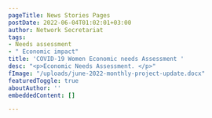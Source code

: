 ```yaml
---
pageTitle: News Stories Pages
postDate: 2022-06-04T01:02:01+03:00
author: Network Secretariat
tags:
- Needs assessment
- " Economic impact"
title: 'COVID-19 Women Economic needs Assessment '
desc: "<p>Economic Needs Assessment. </p>"
fImage: "/uploads/june-2022-monthly-project-update.docx"
featuredToggle: true
aboutAuthor: ''
embeddedContent: []

---
```

